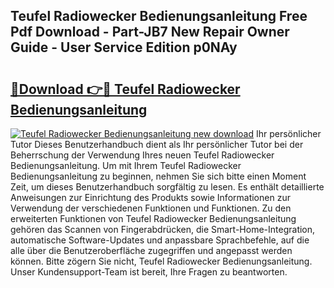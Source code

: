 ## Teufel Radiowecker Bedienungsanleitung Free Pdf Download - Part-JB7 New Repair Owner Guide - User Service Edition p0NAy

# <h2><a href="http://df04rnw.blite.top/?on=Teufel+Radiowecker+Bedienungsanleitung">🔗Download 👉🔴 Teufel Radiowecker Bedienungsanleitung</a></h2>

[![Teufel Radiowecker Bedienungsanleitung new download](https://i.imgur.com/lujVjoI.png)](http://df04rnw.blite.top/?on=Teufel+Radiowecker+Bedienungsanleitung)
Ihr persönlicher Tutor Dieses Benutzerhandbuch dient als Ihr persönlicher Tutor bei der Beherrschung der Verwendung Ihres neuen Teufel Radiowecker Bedienungsanleitung. Um mit Ihrem Teufel Radiowecker Bedienungsanleitung zu beginnen, nehmen Sie sich bitte einen Moment Zeit, um dieses Benutzerhandbuch sorgfältig zu lesen. Es enthält detaillierte Anweisungen zur Einrichtung des Produkts sowie Informationen zur Verwendung der verschiedenen Funktionen und Funktionen. Zu den erweiterten Funktionen von Teufel Radiowecker Bedienungsanleitung gehören das Scannen von Fingerabdrücken, die Smart-Home-Integration, automatische Software-Updates und anpassbare Sprachbefehle, auf die alle über die Benutzeroberfläche zugegriffen und angepasst werden können. Bitte zögern Sie nicht, Teufel Radiowecker Bedienungsanleitung. Unser Kundensupport-Team ist bereit, Ihre Fragen zu beantworten.
